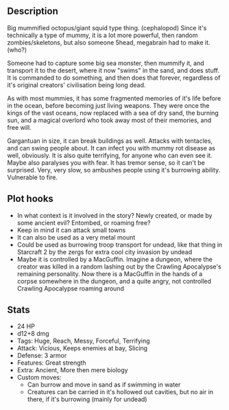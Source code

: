 ## Description

Big mummified octopus/giant squid type thing. (cephalopod) Since it's technically a type of mummy, it is a lot more powerful, then random zombies/skeletons, but also someone 5head, megabrain had to make it. (who?)

Someone had to capture some big sea monster, then mummify it, and transport it to the desert, where it now "swims" in the sand, and does stuff. It is commanded to do something, and then does that forever, regardless of it's original creators' civilisation being long dead.

As with most mummies, it has some fragmented memories of it's life before in the ocean, before becoming just living weapons. They were once the kings of the vast oceans, now replaced with a sea of dry sand, the burning sun, and a magical overlord who took away most of their memories, and free will.

Gargantuan in size, it can break  buildings as well. Attacks with tentacles, and can swing people about. It can infect you with mummy rot disease as well, obviously. It is also quite terrifying, for anyone who can even see it. Maybe also paralyses you with fear. It has tremor sense, so it can't be surprised. Very, very slow, so ambushes people using it's burrowing ability. Vulnerable to fire.

## Plot hooks

* In what context is it involved in the story? Newly created, or made by some ancient evil? Entombed, or roaming free?
* Keep in mind it can attack small towns
* It can also be used as a very metal mount
* Could be used as burrowing troop transport for undead, like that thing in Starcraft 2 by the zergs for extra cool city invasion by undead
* Maybe it is controlled by a MacGuffin. Imagine a dungeon, where the creator was killed in a random lashing out by the Crawling Apocalypse's remaining personality. Now there is a MacGuffin in the hands of a corpse somewhere in the dungeon, and a quite angry, not controlled Crawling Apocalypse roaming around

## Stats

* 24 HP
* d12+8 dmg
* Tags: Huge, Reach, Messy, Forceful, Terrifying
* Attack: Vicious, Keeps enemies at bay, Slicing
* Defense: 3 armor
* Features: Great strength
* Extra: Ancient, More then mere biology
* Custom moves:
  * Can burrow and move in sand as if swimming in water
  * Creatures can be carried in it's hollowed out cavities, but no air in there, if it's burrowing (mainly for undead)

